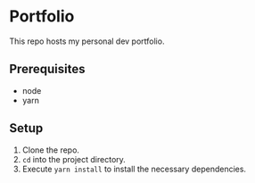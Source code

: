 # Portfolio

This repo hosts my personal dev portfolio.

## Prerequisites

- node
- yarn

## Setup

1. Clone the repo.
1. `cd` into the project directory.
1. Execute `yarn install` to install the necessary dependencies.
